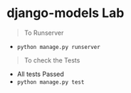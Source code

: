 # django-models Lab 


> To Runserver 
- `python manage.py runserver`

> To check the Tests
- All tests Passed 
- `python manage.py test`
